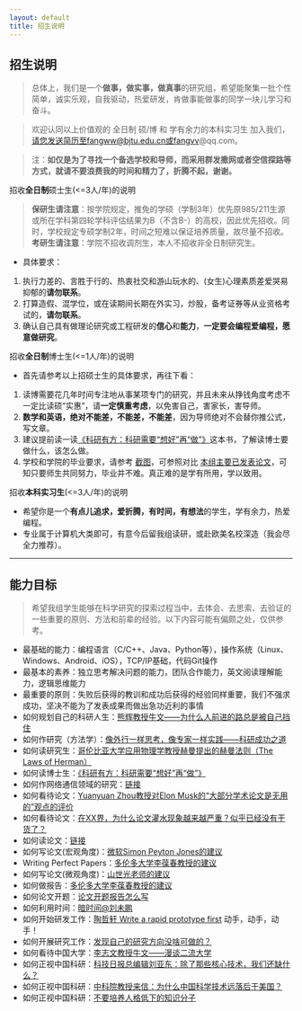 ```yaml
---
layout: default
title: 招生说明
---
```


## 招生说明

> 总体上，我们是一个**做事，做实事，做真事**的研究组，希望能聚集一批个性简单，诚实乐观，自我驱动，热爱研发，肯做事能做事的同学一块儿学习和奋斗。

> 欢迎认同以上价值观的 全日制 硕/博 和 学有余力的本科实习生 加入我们，请您发送简历至fangww@bjtu.edu.cn或fangvv@qq.com。

> 注：**如仅是为了寻找一个备选学校和导师，而采用群发撒网或者空信探路等方式，就请不要浪费我的时间和精力了，折腾不起，谢谢。**

招收**全日制**硕士生(<=3人/年)的说明

> **保研生请注意**：按学院规定，推免的学硕（学制3年）优先原985/211生源或所在学科第四轮学科评估结果为B（不含B-）的高校，因此优先招收。同时，学校规定专硕学制2年，时间之短难以保证培养质量，故尽量不招收。 **考研生请注意**：学院不招收调剂生，本人不招收非全日制研究生。

- 具体要求：
 1. 执行力差的、言胜于行的、热衷社交和游山玩水的、(女生)心理素质差爱哭易抑郁的**请勿联系**。
 1. 打算造假、混学位，或在读期间长期在外实习，炒股，备考证券等从业资格考试的，**请勿联系**。
 1. 确认自己具有做理论研究或工程研发的**信心**和**能力**，**一定要会编程爱编程，愿意做研究**。

招收**全日制**博士生(<=1人/年)的说明

- 首先请参考以上招硕士生的具体要求，再往下看：
 1. 读博需要花几年时间专注地从事某项专门的研究，并且未来从挣钱角度考虑不一定比读硕“实惠”，请**一定慎重考虑**，以免害自己，害家长，害导师。
 1. **数学和英语，绝对不能差，不能差，不能差**，因为导师绝对不会替你推公式，写文章。
 1. 建议提前读一读[《科研有方：科研需要“想好”再“做”》](https://book.douban.com/subject/26732439/)这本书，了解读博士要做什么，该怎么做。
 1. 学校和学院的毕业要求，请参考 [截图](phdpaper.jpg)，可参照对比 [本组主要已发表论文](http://scit.bjtu.edu.cn/cms/staff/8530/?cat=12#paper)，可知只要师生共同努力，毕业并不难。真正难的是学有所用，学以致用。

招收**本科实习生**(<=3人/年)的说明

- 希望你是一个**有点儿追求，爱折腾，有时间，有想法**的学生，学有余力，热爱编程。
- 专业属于计算机大类即可，有意今后留我组读研，或赴欧美名校深造（我会尽全力推荐）。

----------

## 能力目标

> 希望我组学生能够在科学研究的探索过程当中，去体会、去思索、去验证的一些重要的原则、方法和前辈的经验。以下内容可能有偏颇之处，仅供参考。

- 最基础的能力：编程语言（C/C++、Java、Python等），操作系统（Linux、Windows、Android、iOS），TCP/IP基础，代码Git操作
- 最基本的素养：独立思考解决问题的能力，团队合作能力，英文阅读理解能力，逻辑思维能力
- 最重要的原则：失败后获得的教训和成功后获得的经验同样重要，我们不强求成功，坚决不能为了发表成果而做出急功近利的事情
- 如何规划自己的科研人生：[熊辉教授牛文——为什么人前进的路总是被自己挡住](http://blog.sciencenet.cn/blog-800393-623681.html)
- 如何作研究（方法学）：[像外行一样思考，像专家一样实践——科研成功之道](http://book.douban.com/subject/1867455/ "像外行一样思考，像专家一样实践——科研成功之道")
- 如何读研究生：[哥伦比亚大学应用物理学教授赫曼提出的赫曼法则（The Laws of Herman）](http://blog.sciencenet.cn/home.php?mod=space&uid=41757&do=blog&id=1099644)
- 如何读博士生：[《科研有方：科研需要“想好”再“做”》](https://book.douban.com/subject/26732439/)
- 如何作网络通信领域的研究：[链接](http://wirelesslab.sjtu.edu.cn/resource/seminar/111201/How_to_do_research_in_wireless_area_Yanglet20111201.ppsm "链接")
- 如何看待论文：[Yuanyuan Zhou教授对Elon Musk的“大部分学术论文是无用的”观点的评价](https://www.quora.com/Is-Elon-Musk-right-in-saying-most-academic-papers-are-useless/answer/Yuanyuan-Zhou?srid=ZqR9)
- 如何看待论文：[在XX界，为什么论文灌水现象越来越严重？似乎已经没有干货了？](https://www.zhihu.com/question/39342238/answer/99408954)
- 如何读论文：[链接](http://blizzard.cs.uwaterloo.ca/keshav/home/Papers/data/07/paper-reading.pdf "链接")
- 如何写论文(宏观角度)：[微软Simon Peyton Jones的建议](https://www.microsoft.com/en-us/research/academic-program/write-great-research-paper/ "微软Simon Peyton Jones的建议")
- Writing Perfect Papers：[多伦多大学李葆春教授的建议](http://isn.xidian.edu.cn/info/1003/2388.htm "多伦多大学李葆春教授的建议")
- 如何写论文(微观角度)：[山世光老师的建议](http://www.jdl.ac.cn/user/sgshan/PaperWriting.pdf "山世光老师的建议")
- 如何做报告：[多伦多大学李葆春教授的建议](http://www.cs.cityu.edu.hk/~jia/research/the-art-of-presentation.pdf "多伦多大学李葆春教授的建议")
- 如何论文开题：[论文开题报告怎么写](https://www.zhihu.com/question/19891472)
- 如何利用时间：[暗时间@刘未鹏](http://mindhacks.cn/2009/12/20/dark-time/ "暗时间")
- 如何开始研发工作：[陶哲轩 Write a rapid prototype first](http://www.phy.pku.edu.cn/~wangdy/courses/howtophd/WriteARapidPrototypeFirst.pdf) 动手，动手，动手！
- 如何开展研究工作：[发现自己的研究方向没啥可做的？](https://www.zhihu.com/question/268787249)
- 如何看待中国大学：[李志文教授牛文——漫谈二流大学](https://blogs.harvard.edu/guorui/2015/08/13/%E6%9D%8E%E5%BF%97%E6%96%87%EF%BC%9A%E6%BC%AB%E8%B0%88%E4%BA%8C%E6%B5%81%E5%A4%A7%E5%AD%A6%EF%BC%88%E6%B8%85%E5%8D%8E%E5%8C%97%E5%A4%A7%E6%B5%99%E5%A4%A7%E5%8F%AA%E6%98%AF%E4%B8%89%E6%B5%81%E5%A4%A7/)
- 如何正视中国科研：[科技日报总编辑刘亚东：除了那些核心技术，我们还缺什么？](http://economy.caijing.com.cn/20180623/4474816.shtml)
- 如何正视中国科研：[中科院教授来信：为什么中国科学技术远落后于美国？](http://www.szeconomy.com/news/?494.html)
- 如何正视中国科研：[不要培养人格低下的知识分子](http://www.sohu.com/a/124240276_354611)
